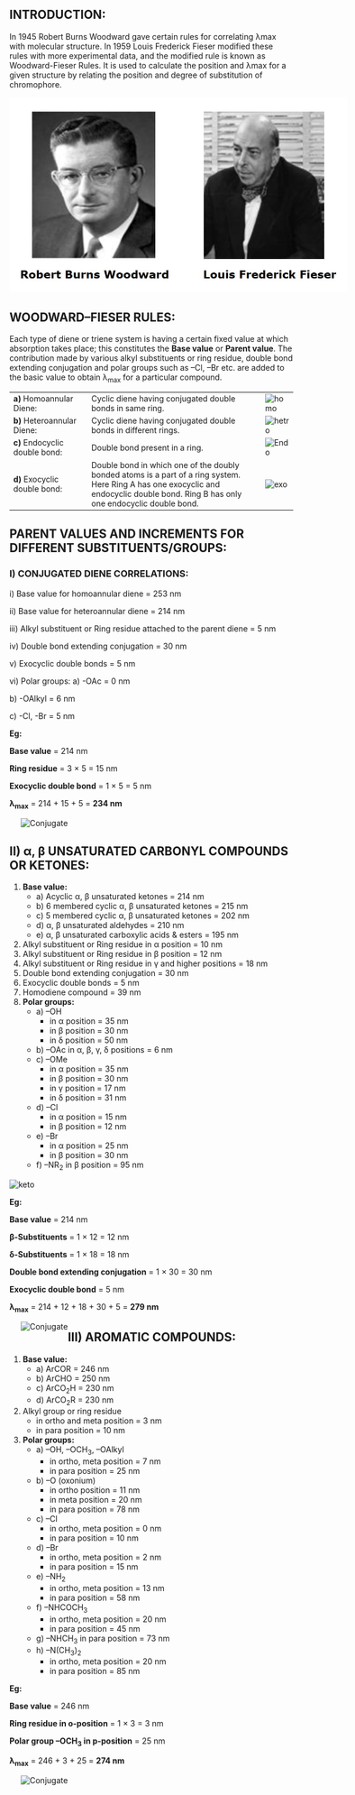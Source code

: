 ## INTRODUCTION:
 

In 1945 Robert Burns Woodward gave certain rules for correlating λmax with molecular structure. In 1959 Louis Frederick Fieser modified these rules with more experimental data, and the modified rule is known as Woodward-Fieser Rules. It is used to calculate the position and λmax for a given structure by relating the position and degree of substitution of chromophore.


<div style="display: block; margin-left: auto; margin-right: auto; text-align: center; width: fit-content;"><img src="./images/figure1.jpg" alt="Figure 1" style="max-width: 600px; height: auto;"><p style="text-align: center; font-size: smaller; font-style: italic;"></p></div>


<h2>WOODWARD–FIESER RULES:</h2>

<p>
Each type of diene or triene system is having a certain fixed value at which absorption takes place; this constitutes the <strong>Base value</strong> or <strong>Parent value</strong>. 
The contribution made by various alkyl substituents or ring residue, double bond extending conjugation and polar groups such as –Cl, –Br etc. are added to the basic value to obtain 
&lambda;<sub>max</sub> for a particular compound.
</p>





<table>
  <tr>
    <td><strong>a)</strong> Homoannular Diene:</td>
    <td>Cyclic diene having conjugated double bonds in same ring.</td>
    <td><img src="https://github.com/user-attachments/assets/af9acfd6-1b54-401e-926f-68ae2c1e76ef" alt="homo"></td>
  </tr>
  <tr>
    <td><strong>b)</strong> Heteroannular Diene:</td>
    <td>Cyclic diene having conjugated double bonds in different rings.</td>
    <td><img src="https://github.com/user-attachments/assets/bed4173e-c390-405d-b4b6-72cadfd731a9" alt="hetro"></td>
  </tr>
  <tr>
    <td><strong>c)</strong> Endocyclic double bond:</td>
    <td>Double bond present in a ring.</td>
    <td><img src="https://github.com/user-attachments/assets/00b27f74-10d1-466b-89e4-9f7057223bca" alt="Endo"></td>
  </tr>
  <tr>
    <td><strong>d)</strong> Exocyclic double bond:</td>
    <td>Double bond in which one of the doubly bonded atoms is a part of a ring system.<br>
    Here Ring A has one exocyclic and endocyclic double bond. Ring B has only one endocyclic double bond.</td>
    <td><img src="https://github.com/user-attachments/assets/eeccb613-c2d5-4bce-967f-9f94d5e68a59" alt="exo"></td>
  </tr>
</table>

## PARENT VALUES AND INCREMENTS FOR DIFFERENT SUBSTITUENTS/GROUPS:
 

### I) CONJUGATED DIENE CORRELATIONS:

i) Base value for homoannular diene = 253 nm<br>

ii) Base value for heteroannular diene = 214 nm<br>

iii) Alkyl substituent or Ring residue attached to the parent diene = 5 nm<br>
 
iv) Double bond extending conjugation = 30 nm<br>
 
v) Exocyclic double bonds = 5 nm<br>
 
vi) Polar groups: a) -OAc = 0 nm<br>

 b) -OAlkyl = 6 nm<br>
 
 c) -Cl, -Br = 5 nm<br>

 **Eg:**
 

<p><strong>Base value</strong> = 214 nm</p>

<p><strong>Ring residue</strong> = 3 × 5 = 15 nm</p>

<p><strong>Exocyclic double bond</strong> = 1 × 5 = 5 nm</p>

<p><strong>&lambda;<sub>max</sub></strong> = 214 + 15 + 5 = <strong>234 nm</strong></p>

 
<div style="float: left; margin-left: 20px;"> <img src="https://github.com/user-attachments/assets/89fd0b85-ea9f-4339-be09-998d9b4d0edc" alt="Conjugate" style="max-width: 250px; height: auto;"> <p style="text-align: center; font-size: smaller; font-style: italic;"></p> </div>


<br>

## II) α, β UNSATURATED CARBONYL COMPOUNDS OR KETONES:

<ol>
  <li><strong>Base value:</strong>
    <ul>
      <li>a) Acyclic α, β unsaturated ketones = 214 nm</li>
      <li>b) 6 membered cyclic α, β unsaturated ketones = 215 nm</li>
      <li>c) 5 membered cyclic α, β unsaturated ketones = 202 nm</li>
      <li>d) α, β unsaturated aldehydes = 210 nm</li>
      <li>e) α, β unsaturated carboxylic acids & esters = 195 nm</li>
    </ul>
  </li>

  <li>Alkyl substituent or Ring residue in α position = 10 nm</li>
  <li>Alkyl substituent or Ring residue in β position = 12 nm</li>
  <li>Alkyl substituent or Ring residue in γ and higher positions = 18 nm</li>
  <li>Double bond extending conjugation = 30 nm</li>
  <li>Exocyclic double bonds = 5 nm</li>
  <li>Homodiene compound = 39 nm</li>

  <li><strong>Polar groups:</strong>
    <ul>
      <li>a) –OH
        <ul>
          <li>in α position = 35 nm</li>
          <li>in β position = 30 nm</li>
          <li>in δ position = 50 nm</li>
        </ul>
      </li>
      <li>b) –OAc in α, β, γ, δ positions = 6 nm</li>
      <li>c) –OMe
        <ul>
          <li>in α position = 35 nm</li>
          <li>in β position = 30 nm</li>
          <li>in γ position = 17 nm</li>
          <li>in δ position = 31 nm</li>
        </ul>
      </li>
      <li>d) –Cl
        <ul>
          <li>in α position = 15 nm</li>
          <li>in β position = 12 nm</li>
        </ul>
      </li>
      <li>e) –Br
        <ul>
          <li>in α position = 25 nm</li>
          <li>in β position = 30 nm</li>
        </ul>
      </li>
      <li>f) –NR<sub>2</sub> in β position = 95 nm</li>
    </ul>
  </li>
</ol>

![keto](https://github.com/user-attachments/assets/04f4dd84-5497-4dd4-8ff8-5c1f90b35558)

**Eg:** 

<p><strong>Base value</strong> = 214 nm</p>

<p><strong>β-Substituents</strong> = 1 × 12 = 12 nm</p>

<p><strong>δ-Substituents</strong> = 1 × 18 = 18 nm</p>

<p><strong>Double bond extending conjugation</strong> = 1 × 30 = 30 nm</p>

<p><strong>Exocyclic double bond</strong> = 5 nm</p>

<p><strong>&lambda;<sub>max</sub></strong> = 214 + 12 + 18 + 30 + 5 = <strong>279 nm</strong></p>


<div style="float: left; margin-left: 20px;"> <img src="https://github.com/user-attachments/assets/04f4dd84-5497-4dd4-8ff8-5c1f90b35558" alt="Conjugate" style="max-width: 250px; height: auto;"> <p style="text-align: center; font-size: smaller; font-style: italic;"></p> </div>

## III) AROMATIC COMPOUNDS:

<ol>
  <li><strong>Base value:</strong>
    <ul>
      <li>a) ArCOR = 246 nm</li>
      <li>b) ArCHO = 250 nm</li>
      <li>c) ArCO<sub>2</sub>H = 230 nm</li>
      <li>d) ArCO<sub>2</sub>R = 230 nm</li>
    </ul>
  </li>

  <li>Alkyl group or ring residue
    <ul>
      <li>in ortho and meta position = 3 nm</li>
      <li>in para position = 10 nm</li>
    </ul>
  </li>

  <li><strong>Polar groups:</strong>
    <ul>
      <li>a) –OH, –OCH<sub>3</sub>, –OAlkyl
        <ul>
          <li>in ortho, meta position = 7 nm</li>
          <li>in para position = 25 nm</li>
        </ul>
      </li>
      <li>b) –O (oxonium)
        <ul>
          <li>in ortho position = 11 nm</li>
          <li>in meta position = 20 nm</li>
          <li>in para position = 78 nm</li>
        </ul>
      </li>
      <li>c) –Cl
        <ul>
          <li>in ortho, meta position = 0 nm</li>
          <li>in para position = 10 nm</li>
        </ul>
      </li>
      <li>d) –Br
        <ul>
          <li>in ortho, meta position = 2 nm</li>
          <li>in para position = 15 nm</li>
        </ul>
      </li>
      <li>e) –NH<sub>2</sub>
        <ul>
          <li>in ortho, meta position = 13 nm</li>
          <li>in para position = 58 nm</li>
        </ul>
      </li>
      <li>f) –NHCOCH<sub>3</sub>
        <ul>
          <li>in ortho, meta position = 20 nm</li>
          <li>in para position = 45 nm</li>
        </ul>
      </li>
      <li>g) –NHCH<sub>3</sub> in para position = 73 nm</li>
      <li>h) –N(CH<sub>3</sub>)<sub>2</sub>
        <ul>
          <li>in ortho, meta position = 20 nm</li>
          <li>in para position = 85 nm</li>
        </ul>
      </li>
    </ul>
  </li>
</ol>

**Eg:** 

<p><strong>Base value</strong> = 246 nm</p>

<p><strong>Ring residue in o-position</strong> = 1 × 3 = 3 nm</p>

<p><strong>Polar group –OCH<sub>3</sub> in p-position</strong> = 25 nm</p>

<p><strong>&lambda;<sub>max</sub></strong> = 246 + 3 + 25 = <strong>274 nm</strong></p>

<div style="float: left; margin-left: 20px;"> <img src="https://github.com/user-attachments/assets/c80f3e09-76d9-497e-b78d-299d13d2a3b3" alt="Conjugate" style="max-width: 250px; height: auto;"> <p style="text-align: center; font-size: smaller; font-style: italic;"></p> </div>




